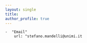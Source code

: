```yaml
---
layout: single
title: 
author_profile: true
---
```

    -  "Email"
        url: "stefano.mandelli@unimi.it
